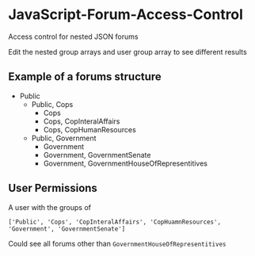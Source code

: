 # JavaScript-Forum-Access-Control
Access control for nested JSON forums

Edit the nested group arrays and user group array to see different results

## Example of a forums structure

- Public
  - Public, Cops
    - Cops
    - Cops, CopInteralAffairs
    - Cops, CopHumanResources
  - Public, Government
    - Government
    - Government, GovernmentSenate
    - Government, GovernmentHouseOfRepresentitives

## User Permissions

A user with the groups of 

`['Public', 'Cops', 'CopInteralAffairs', 'CopHuamnResources', 'Government', 'GovernmentSenate']`

Could see all forums other than `GovernmentHouseOfRepresentitives`
